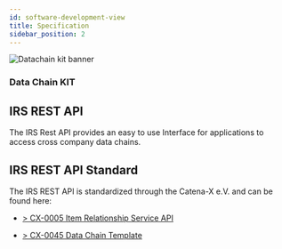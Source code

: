 ```yaml
---
id: software-development-view
title: Specification
sidebar_position: 2
---
```


![Datachain kit banner](@site/static/img/kits/data-chain/data-chain-kit-logo.drawio.svg)

### Data Chain KIT

## IRS REST API

The IRS Rest API provides an easy to use Interface for applications to access cross company data chains.

## IRS REST API  Standard

The IRS REST API is standardized through the Catena-X e.V. and can be found here:

- [> CX-0005 Item Relationship Service API](https://catena-x.net/de/standard-library)

- [> CX-0045 Data Chain Template](https://catena-x.net/de/standard-library)
